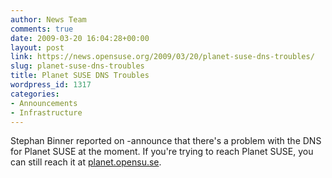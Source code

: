 ```yaml
---
author: News Team
comments: true
date: 2009-03-20 16:04:28+00:00
layout: post
link: https://news.opensuse.org/2009/03/20/planet-suse-dns-troubles/
slug: planet-suse-dns-troubles
title: Planet SUSE DNS Troubles
wordpress_id: 1317
categories:
- Announcements
- Infrastructure
---
```


Stephan Binner reported on -announce that there's a problem with the DNS for Planet SUSE at the moment. If you're trying to reach Planet SUSE, you can still reach it at [planet.opensu.se](//planet.opensu.se/).
